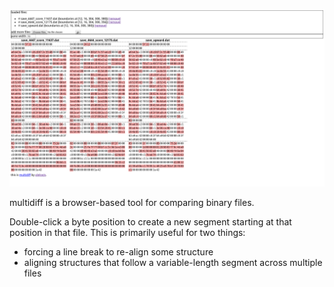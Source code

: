![Screenshot of multidiff, being used to compare three binary files](screenshot.png)

multidiff is a browser-based tool for comparing binary files.

Double-click a byte position to create a new segment starting at that position in that file. This is primarily useful for two things:

- forcing a line break to re-align some structure
- aligning structures that follow a variable-length segment across multiple files
